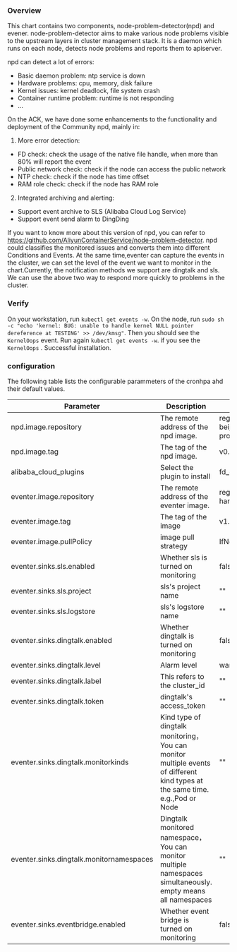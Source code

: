 ### Overview
This chart contains two components, node-problem-detector(npd) and evener. node-problem-detector aims to make various node problems visible to the upstream layers in cluster management stack. It is a daemon which runs on each node, detects node problems and reports them to apiserver.

npd can detect a lot of errors:

- Basic daemon problem: ntp service is down
- Hardware problems: cpu, memory, disk failure
- Kernel issues: kernel deadlock, file system crash
- Container runtime problem: runtime is not responding
- ...

On the ACK, we have done some enhancements to the functionality and deployment of the  Community npd, mainly in:

1. More error detection:
- FD check: check the usage of the native file handle, when more than 80% will report the event
- Public network check: check if the node can access the public network
- NTP check: check if the node has time offset
- RAM role check: check if the node has RAM role

2. Integrated archiving and alerting:
- Support event archive to SLS (Alibaba Cloud Log Service)
- Support event send alarm to DingDing


If you want to know more about this version of npd, you can refer to https://github.com/AliyunContainerService/node-problem-detector. npd could classifies the monitored issues and converts them into different Conditions and Events. At the same time,eventer can capture the events in the cluster, we can set the level of the event we want to monitor in the chart.Currently, the notification methods we support are dingtalk and sls. We can use the above two way to respond more quickly to problems in the cluster.

### Verify
On your workstation, run `kubectl get events -w`. On the node, run `sudo sh -c "echo 'kernel: BUG: unable to handle kernel NULL pointer dereference at TESTING' >> /dev/kmsg"`. Then you should see the `KernelOops` event. Run again  `kubectl get events -w`. if you see the  `KernelOops` . Successful installation.

### configuration
The following table lists the configurable parammeters of the cronhpa ahd their default values.

| Parameter                                | Description                                                  | Default                                                    |
| ---------------------------------------- | ------------------------------------------------------------ | ---------------------------------------------------------- |
| npd.image.repository                     | The remote address of the npd image.                         | registry.cn-beijing.aliyuncs.com/acs/node-problem-detector |
| npd.image.tag                            | The tag of the npd image.                                    | v0.6.3-16-g30dab97                                         |
| alibaba_cloud_plugins                    | Select the plugin to install                                 | fd_check                                                   |
| eventer.image.repository                 | The remote address of the eventer image.                     | registry.cn-hangzhou.aliyuncs.com/acs/eventer              |
| eventer.image.tag                        | The tag of the image                                         | v1.6.0-4c4c66c-aliyun                                      |
| eventer.image.pullPolicy                 | image pull strategy                                          | IfNotPresent                                               |
| eventer.sinks.sls.enabled                | Whether sls is turned on monitoring                          | false                                                      |
| eventer.sinks.sls.project                | sls's project name                                           | ""                                                         |
| eventer.sinks.sls.logstore               | sls's logstore name                                          | ""                                                         |
| eventer.sinks.dingtalk.enabled           | Whether dingtalk is turned on monitoring                     | false                                                      |
| eventer.sinks.dingtalk.level             | Alarm level                                                  | warning                                                    |
| eventer.sinks.dingtalk.label             | This refers to the cluster_id                                | ""                                                         |
| eventer.sinks.dingtalk.token             | dingtalk's access_token                                      | ""                                                         |
| eventer.sinks.dingtalk.monitorkinds      | Kind type of dingtalk monitoring，You can monitor multiple events of different kind types at the same time. e.g.,Pod or Node | ""                                                         |
| eventer.sinks.dingtalk.monitornamespaces | Dingtalk monitored namespace，You can monitor multiple namespaces simultaneously. empty means all namespaces | ""                                                         |
| eventer.sinks.eventbridge.enabled        | Whether event bridge is turned on monitoring                 | false                                                           |